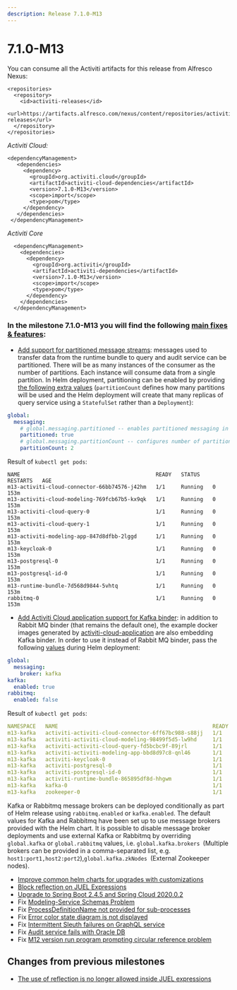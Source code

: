 ```yaml
---
description: Release 7.1.0-M13
---
```


# 7.1.0-M13

You can consume all the Activiti artifacts for this release from Alfresco Nexus:

```markup
<repositories>
  <repository>
    <id>activiti-releases</id>
    <url>https://artifacts.alfresco.com/nexus/content/repositories/activiti-releases</url>
  </repository>
</repositories>
```

_Activiti Cloud:_

```markup
<dependencyManagement>
   <dependencies>
     <dependency>
       <groupId>org.activiti.cloud</groupId>
       <artifactId>activiti-cloud-dependencies</artifactId>
       <version>7.1.0-M13</version>
       <scope>import</scope>
       <type>pom</type>
     </dependency>
   </dependencies>
 </dependencyManagement>
```

_Activiti Core_

```markup
  <dependencyManagement>
    <dependencies>
      <dependency>
        <groupId>org.activiti</groupId>
        <artifactId>activiti-dependencies</artifactId>
        <version>7.1.0-M13</version>
        <scope>import</scope>
        <type>pom</type>
      </dependency>
    </dependencies>
  </dependencyManagement>
```

### In the milestone 7.1.0-M13 you will find the following [main fixes & features](https://github.com/Activiti/Activiti/milestone/37?closed=1):

* [Add support for partitioned message streams](https://github.com/Activiti/Activiti/issues/3639): messages used to transfer data from the runtime bundle to query and audit service can be partitioned. There will be as many instances of the consumer as the number of partitions. Each instance will consume data from a single partition. In Helm deployment, partitioning can be enabled by providing [the following extra values](https://github.com/Activiti/activiti-cloud-full-chart/blob/7.1.0-M13/charts/activiti-cloud-full-example/partitioned-values.yaml) (`partitionCount` defines how many partitions will be used and the Helm deployment will create that many replicas of query service using a `StatefulSet` rather than a `Deployment`):

```yaml
global:
  messaging:
    # global.messaging.partitioned -- enables partitioned messaging in combination with messaging.enabled=true && messaging.role=producer|consumer
    partitioned: true
    # global.messaging.partitionCount -- configures number of partitioned consumers 
    partitionCount: 2
```

Result of `kubectl get pods`:

```markup
NAME                                           READY   STATUS    RESTARTS   AGE
m13-activiti-cloud-connector-66bb74576-j42hm   1/1     Running   0          153m
m13-activiti-cloud-modeling-769fcb67b5-kx9qk   1/1     Running   0          153m
m13-activiti-cloud-query-0                     1/1     Running   0          153m
m13-activiti-cloud-query-1                     1/1     Running   0          153m
m13-activiti-modeling-app-847d8dfbb-2lggd      1/1     Running   0          153m
m13-keycloak-0                                 1/1     Running   0          153m
m13-postgresql-0                               1/1     Running   0          153m
m13-postgresql-id-0                            1/1     Running   0          153m
m13-runtime-bundle-7d568d9844-5vhtq            1/1     Running   0          153m
rabbitmq-0                                     1/1     Running   0          153m
```

* [Add Activiti Cloud application support for Kafka binder](https://github.com/Activiti/Activiti/issues/3625): in addition to Rabbit MQ binder (that remains the default one), the example docker images generated by [activiti-cloud-application](https://github.com/Activiti/activiti-cloud-application) are also embedding Kafka binder. In order to use it instead of Rabbit MQ binder, pass the following [values](https://github.com/Activiti/activiti-cloud-full-chart/blob/7.1.0-M13/charts/activiti-cloud-full-example/kafka-values.yaml) during Helm deployment:

```yaml
global:
  messaging:
    broker: kafka
kafka:
  enabled: true
rabbitmq:
  enabled: false
```

Result of `kubectl get pods`:

```yaml
NAMESPACE   NAME                                                 READY   STATUS    RESTARTS   AGE
m13-kafka   activiti-activiti-cloud-connector-6ff67bc988-s88jj   1/1     Running   0          4h35m
m13-kafka   activiti-activiti-cloud-modeling-98499f5d5-lw9hd     1/1     Running   0          4h35m
m13-kafka   activiti-activiti-cloud-query-fd5bcbc9f-89jrl        1/1     Running   0          4h35m
m13-kafka   activiti-activiti-modeling-app-bbd8d97c8-qnl46       1/1     Running   0          4h18m
m13-kafka   activiti-keycloak-0                                  1/1     Running   0          4h35m
m13-kafka   activiti-postgresql-0                                1/1     Running   0          4h35m
m13-kafka   activiti-postgresql-id-0                             1/1     Running   0          4h35m
m13-kafka   activiti-runtime-bundle-865895df8d-hhgwm             1/1     Running   0          4h35m
m13-kafka   kafka-0                                              1/1     Running   0          4h35m
m13-kafka   zookeeper-0                                          1/1     Running   0          4h35m
```

Kafka or Rabbitmq message brokers can be deployed conditionally as part of Helm release using `rabbitmq.enabled` or `kafka.enabled`. The default values for Kafka and Rabbitmq have been set up to use message brokers provided with the Helm chart. It is possible to disable message broker deployments and use external Kafka or Rabbitmq by overriding `global.kafka` or `global.rabbitmq` values, i.e. `global.kafka.brokers `(Multiple brokers can be provided in a comma-separated list, e.g. `host1:port1,host2:port2`),`global.kafka.zkNodes `(External Zookeeper nodes).

* [Improve common helm charts for upgrades with customizations](https://github.com/Activiti/Activiti/issues/3652)
* [Block reflection on JUEL Expressions](https://github.com/Activiti/Activiti/issues/3648)
* [Upgrade to Spring Boot 2.4.5 and Spring Cloud 2020.0.2](https://github.com/Activiti/Activiti/issues/3655)
* Fix [Modeling-Service Schemas Problem](https://github.com/Activiti/Activiti/issues/3516)
* Fix [ProcessDefinitionName not provided for sub-processes](https://github.com/Activiti/Activiti/issues/3506)
* Fix [Error color state diagram is not displayed](https://github.com/Activiti/Activiti/issues/3620)
* Fix [Intermittent Sleuth failures on GraphQL service](https://github.com/Activiti/Activiti/issues/3609)
* Fix [Audit service fails with Oracle DB](https://github.com/Activiti/Activiti/issues/3592)
* Fix [M12 version run program prompting circular reference problem](https://github.com/Activiti/Activiti/issues/3650)

## Changes from previous milestones

* [The use of reflection is no longer allowed inside JUEL expressions](https://github.com/Activiti/Activiti/issues/3648)
